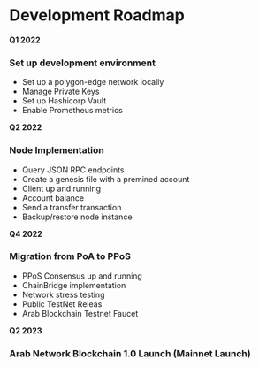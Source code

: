 # Development Roadmap

**Q1 2022**

### Set up development environment

* Set up a polygon-edge network locally
* Manage Private Keys
* Set up Hashicorp Vault
* Enable Prometheus metrics

**Q2 2022**

### &#x20;**Node Implementation**

* Query JSON RPC endpoints
* Create a genesis file with a premined account
* Client up and running
* &#x20;Account balance
* Send a transfer transaction
* Backup/restore node instance

**Q4 2022**

### Migration from PoA to PPoS

* PPoS Consensus up and running
* ChainBridge implementation
* Network stress testing
* Public TestNet Releas
* Arab Blockchain Testnet Faucet

**Q2 2023**

### Arab Network Blockchain 1.0 Launch (Mainnet Launch)



####



